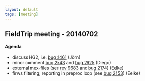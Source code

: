 ```yaml
---
layout: default
tags: [meeting]
---
```


## FieldTrip meeting - 20140702

#### Agenda

   - discuss HG2, i.e. [bug 2461](http://bugzilla.fieldtriptoolbox.org/show_bug.cgi?id=2461) (Jörn) 
   - minor comment  [bug 2543](http://bugzilla/show_bug.cgi?id=2543) and [bug 2625](http://bugzilla/show_bug.cgi?id=2625) (Diego)
   - external mex-files (see [rev 9683](https://code.google.com/p/fieldtrip/source/diff?spec=svn9683&r=9683&format=side&path=/trunk/preproc/ft_preproc_medianfilter.m) and [bug 2174](http://bugzilla.fieldtriptoolbox.org/show_bug.cgi?id=2174)) (Eelke)
   - firws filtering; reporting in preproc loop (see [bug 2453](http://bugzilla.fieldtriptoolbox.org/show_bug.cgi?id=2453)) (Eelke)

